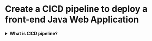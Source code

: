 # Create a CICD pipeline to deploy a front-end Java Web Application

<details><summary><b>What is CICD pipeline?</b></summary>

**CICD** is an automated process that includes both **Continuous Integration (CI)** and **Continuous Deployment/Delivery (CD)**. **CI** is the continuous integration and testing of source code, while **CD** is the continuous deployment of source code to production environments.

**Pipeline** is an automated process for building, testing, packaging, and deploying applications. It includes a series of interconnected stages to minimize time and cost, while ensuring consistency and reliability in the application deployment. **Pipeline** can be implemented using various tools such as Jenkins, GitLab CI/CD, CircleCI, or Travis CI.

**Pipeline** can be used in the **CI** or **CD** process to automate the building, testing, and deployment of applications. Therefore, **Pipeline** and **CICD** are closely related and are often used together in software development projects.


In this tutorial, **Pipeline** and **CICD** uses Jenkins, Ansible, Nexus and a Docker host.

- **Pipeline process steps:**
    - The pipeline is built using Jenkinsfile, a file stored in the project's source code that describes the process of building, testing, packaging, and deploying the application. This pipeline uses the following tools and servers:
    - Jenkins: used to run the pipeline and perform steps in the CI/CD process.
    - Nexus: used to store artifacts, including JAR files, WAR files, and Docker images.
    - Ansible: used to deploy configuration files and scripts during the application deployment process.
    - Docker host: used to run Docker containers.
- **CI process steps:**
    - The CI process in this pipeline includes the following steps:
    - Checkout source code from the Git repository.
    - Build the project using Apache Maven to create a WAR file.
    - Perform unit and integration testing steps using JUnit and Selenium.
    - Store the WAR file in the Nexus server.
- **CD process steps:**
    - Retrieve the WAR file from the Nexus server.
    - Package the application into a Docker image.
    - Push the Docker image to a Docker Registry.
    - Deploy the application to the Docker host server using Ansible.
    
When there is a change in the project's source code, the Jenkins server will automatically trigger the pipeline and perform the CI/CD process to ensure that the application is built, tested, and deployed automatically, reliably, and consistently.


